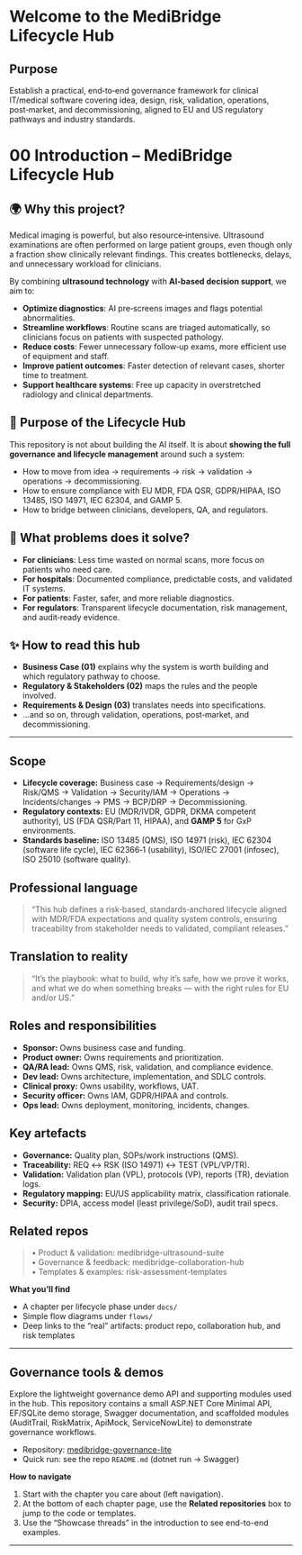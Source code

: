 # Welcome to the MediBridge Lifecycle Hub

## Purpose
Establish a practical, end‑to‑end governance framework for clinical IT/medical software covering idea, design, risk, validation, operations, post‑market, and decommissioning, aligned to EU and US regulatory pathways and industry standards.

# 00 Introduction – MediBridge Lifecycle Hub

## 🌍 Why this project?
Medical imaging is powerful, but also resource‑intensive. Ultrasound examinations are often performed on large patient groups, even though only a fraction show clinically relevant findings. This creates bottlenecks, delays, and unnecessary workload for clinicians.

By combining **ultrasound technology** with **AI‑based decision support**, we aim to:
- **Optimize diagnostics**: AI pre‑screens images and flags potential abnormalities.
- **Streamline workflows**: Routine scans are triaged automatically, so clinicians focus on patients with suspected pathology.
- **Reduce costs**: Fewer unnecessary follow‑up exams, more efficient use of equipment and staff.
- **Improve patient outcomes**: Faster detection of relevant cases, shorter time to treatment.
- **Support healthcare systems**: Free up capacity in overstretched radiology and clinical departments.

## 🎯 Purpose of the Lifecycle Hub
This repository is not about building the AI itself. It is about **showing the full governance and lifecycle management** around such a system:
- How to move from idea → requirements → risk → validation → operations → decommissioning.
- How to ensure compliance with EU MDR, FDA QSR, GDPR/HIPAA, ISO 13485, ISO 14971, IEC 62304, and GAMP 5.
- How to bridge between clinicians, developers, QA, and regulators.

## 🧩 What problems does it solve?
- **For clinicians**: Less time wasted on normal scans, more focus on patients who need care.
- **For hospitals**: Documented compliance, predictable costs, and validated IT systems.
- **For patients**: Faster, safer, and more reliable diagnostics.
- **For regulators**: Transparent lifecycle documentation, risk management, and audit‑ready evidence.

## ✨ How to read this hub
- **Business Case (01)** explains why the system is worth building and which regulatory pathway to choose.
- **Regulatory & Stakeholders (02)** maps the rules and the people involved.
- **Requirements & Design (03)** translates needs into specifications.
- …and so on, through validation, operations, post‑market, and decommissioning.

---
## Scope
- **Lifecycle coverage:** Business case → Requirements/design → Risk/QMS → Validation → Security/IAM → Operations → Incidents/changes → PMS → BCP/DRP → Decommissioning.
- **Regulatory contexts:** EU (MDR/IVDR, GDPR, DKMA competent authority), US (FDA QSR/Part 11, HIPAA), and **GAMP 5** for GxP environments.
- **Standards baseline:** ISO 13485 (QMS), ISO 14971 (risk), IEC 62304 (software life cycle), IEC 62366‑1 (usability), ISO/IEC 27001 (infosec), ISO 25010 (software quality).

## Professional language
> “This hub defines a risk‑based, standards‑anchored lifecycle aligned with MDR/FDA expectations and quality system controls, ensuring traceability from stakeholder needs to validated, compliant releases.”

## Translation to reality
> “It’s the playbook: what to build, why it’s safe, how we prove it works, and what we do when something breaks — with the right rules for EU and/or US.”

## Roles and responsibilities
- **Sponsor:** Owns business case and funding.
- **Product owner:** Owns requirements and prioritization.
- **QA/RA lead:** Owns QMS, risk, validation, and compliance evidence.
- **Dev lead:** Owns architecture, implementation, and SDLC controls.
- **Clinical proxy:** Owns usability, workflows, UAT.
- **Security officer:** Owns IAM, GDPR/HIPAA and controls.
- **Ops lead:** Owns deployment, monitoring, incidents, changes.

## Key artefacts
- **Governance:** Quality plan, SOPs/work instructions (QMS).
- **Traceability:** REQ ↔ RSK (ISO 14971) ↔ TEST (VPL/VP/TR).
- **Validation:** Validation plan (VPL), protocols (VP), reports (TR), deviation logs.
- **Regulatory mapping:** EU/US applicability matrix, classification rationale.
- **Security:** DPIA, access model (least privilege/SoD), audit trail specs.

## Related repos
> • Product & validation: medibridge-ultrasound-suite  
> • Governance & feedback: medibridge-collaboration-hub  
> • Templates & examples: risk-assessment-templates

**What you’ll find**
- A chapter per lifecycle phase under `docs/`
- Simple flow diagrams under `flows/`
- Deep links to the “real” artifacts: product repo, collaboration hub, and risk templates

---

## Governance tools & demos

Explore the lightweight governance demo API and supporting modules used in the hub. This repository contains a small ASP.NET Core Minimal API, EF/SQLite demo storage, Swagger documentation, and scaffolded modules (AuditTrail, RiskMatrix, ApiMock, ServiceNowLite) to demonstrate governance workflows.

- Repository: [medibridge-governance-lite](https://github.com/BridgingKnowledge/medibridge-governance-lite)
- Quick run: see the repo `README.md` (dotnet run → Swagger)


**How to navigate**
1) Start with the chapter you care about (left navigation).
2) At the bottom of each chapter page, use the **Related repositories** box to jump to the code or templates.
3) Use the “Showcase threads” in the introduction to see end-to-end examples.

---

